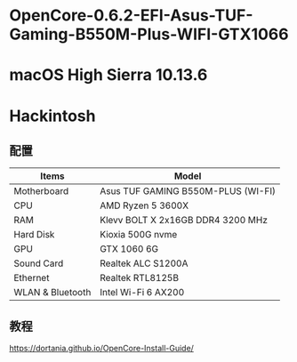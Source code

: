 # OpenCore-0.6.2-EFI-Asus-TUF-Gaming-B550M-Plus-WIFI-GTX1066
# macOS High Sierra 10.13.6
# Hackintosh

## 配置

| Items       | Model               |
| ----------- | ------------------- |
| Motherboard | Asus TUF GAMING B550M-PLUS (WI-FI) |
| CPU         | AMD Ryzen 5 3600X |
| RAM         | Klevv BOLT X 2x16GB DDR4 3200 MHz |
| Hard Disk   | Kioxia 500G nvme        |
| GPU         | GTX 1060 6G             |
| Sound Card  | Realtek ALC S1200A      |
| Ethernet    | Realtek RTL8125B |
| WLAN & Bluetooth        | Intel Wi-Fi 6 AX200 |

## 教程
https://dortania.github.io/OpenCore-Install-Guide/
